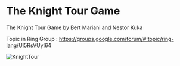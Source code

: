 The Knight Tour Game
====================

The Knight Tour Game by Bert Mariani and Nestor Kuka

Topic in Ring Group : https://groups.google.com/forum/#!topic/ring-lang/UI5RsVUyI64

![KnightTour](https://github.com/ring-lang/ring/blob/master/applications/knighttour/knighttour.png)